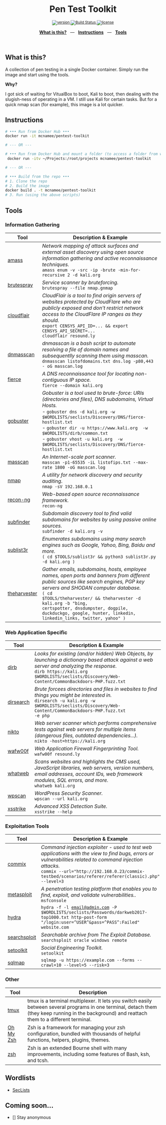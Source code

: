 <div align="center">
  <h1>Pen Test Toolkit</h1>
  <p></p>
  <sup>
    <a href="https://hub.docker.com/r/mcnamee/pentest-toolkit">
      <img src="https://img.shields.io/docker/v/mcnamee/pentest-toolkit?style=flat-square" alt="version" />
    </a>
    <a href="https://github.com/mcnamee/pentest-toolkit/actions">
      <img alt="Build Status" src="https://img.shields.io/endpoint.svg?url=https%3A%2F%2Factions-badge.atrox.dev%2Fmcnamee%2Fpentest-toolkit%2Fbadge&label=build&logo=none" />
    </a>
    <a href="/LICENSE">
      <img src="https://img.shields.io/github/license/mcnamee/pentest-toolkit?style=flat-square" alt="license" />
    </a>
  </sup>
  <br />
  <p align="center">
    <a href="#intro"><b>What is this?</b></a>
    &nbsp;&nbsp;&mdash;&nbsp;&nbsp;
    <a href="#instructions"><b>Instructions</b></a>
    &nbsp;&nbsp;&mdash;&nbsp;&nbsp;
    <a href="#tools"><b>Tools</b></a>
  </p>
  <br />
</div>

## What is this?

A collection of pen testing in a single Docker container. Simply run the image and start using the tools.

__Why?__

I got sick of waiting for VitualBox to boot, Kali to boot, then dealing with the slugish-ness of operating in a VM. I still use Kali for certain tasks. But for a quick nmap scan (for example), this image is a lot quicker.

## Instructions

```bash
# ••• Run from Docker Hub •••
docker run -it mcnamee/pentest-toolkit

# --- OR ---

# ••• Run from Docker Hub and mount a folder (to access a folder from within) •••
 docker run -itv ~/Projects:/root/projects mcnamee/pentest-toolkit

# --- OR ---

# ••• Build from the repo •••
# 1. Clone the repo
# 2. Build the image
docker build . -t mcnamee/pentest-toolkit
# 3. Run (using the above scripts)
```

## Tools

### Information Gathering

| Tool | Description & Example |
| --- | --- |
| [amass](https://github.com/OWASP/Amass) | _Network mapping of attack surfaces and external asset discovery using open source information gathering and active reconnaissance techniques._ <br>`amass enum -v -src -ip -brute -min-for-recursive 2 -d kali.org` |
| [brutespray](https://github.com/x90skysn3k/brutespray) | _Service scanner by bruteforcing._ <br>`brutespray --file nmap.gnmap` |
| [cloudflair](https://github.com/christophetd/CloudFlair) | _CloudFlair is a tool to find origin servers of websites protected by CloudFlare who are publicly exposed and don't restrict network access to the CloudFlare IP ranges as they should._ <br> `export CENSYS_API_ID=... && export CENSYS_API_SECRET=...` <br> `cloudflair resound.ly` |
| [dnmasscan](https://github.com/rastating/dnmasscan) | _dnmasscan is a bash script to automate resolving a file of domain names and subsequentlly scanning them using masscan._ <br> `dnmasscan listofdomains.txt dns.log -p80,443 - oG masscan.log` |
| [fierce](https://github.com/mschwager/fierce) | _A DNS reconnaissance tool for locating non-contiguous IP space._ <br> `fierce --domain kali.org` |
| [gobuster](https://github.com/OJ/gobuster) | _Gobuster is a tool used to brute-force: URIs (directories and files), DNS subdomains, Virtual Hosts._ <br> - `gobuster dns -d kali.org -w $WORDLISTS/seclists/Discovery/DNS/fierce-hostlist.txt` <br>- `gobuster dir -u https://www.kali.org  -w $WORDLISTS/dirb/common.txt` <br>- `gobuster vhost -u kali.org  -w $WORDLISTS/seclists/Discovery/DNS/fierce-hostlist.txt` |
| [masscan](https://github.com/robertdavidgraham/masscan) | _An Internet-scale port scanner._ <br> `masscan -p1-65535 -iL listofips.txt --max-rate 1800 -oG masscan.log` |
| [nmap](https://nmap.org/) | _A utility for network discovery and security auditing_. <br> `nmap -sV 192.168.0.1` |
| [recon-ng](https://github.com/lanmaster53/recon-ng) | _Web-based open source reconnaissance framework._ <br> `recon-ng` |
| [subfinder](https://github.com/projectdiscovery/subfinder) | _Subdomain discovery tool to find valid subdomains for websites by using passive online sources._ <br> `subfinder -d kali.org -v` |
| [sublist3r](https://github.com/aboul3la/Sublist3r) | _Enumerates subdomains using many search engines such as Google, Yahoo, Bing, Baidu and more._ <br> `( cd $TOOLS/sublist3r && python3 sublist3r.py -d kali.org )` |
| [theharvester](https://tools.kali.org/information-gathering/theharvester) | _Gather emails, subdomains, hosts, employee names, open ports and banners from different public sources like search engines, PGP key servers and SHODAN computer database._ <br> <code>( cd $TOOLS/theharvester/ && theharvester -d kali.org -b "bing, certspotter, dnsdumpster, dogpile, duckduckgo, google, hunter, linkedin, linkedin_links, twitter, yahoo" )</code> |

### Web Application Specific

| Tool | Description & Example |
| --- | --- |
| [dirb](https://tools.kali.org/web-applications/dirb) | _Looks for existing (and/or hidden) Web Objects, by launching a dictionary based attack against a web server and analyzing the response._ <br> `dirb https://kali.org $WORDLISTS/seclists/Discovery/Web-Content/CommonBackdoors-PHP.fuzz.txt` |
| [dirsearch](https://github.com/maurosoria/dirsearch) | _Brute forcees directories and files in websites to find things you might be interested in._ <br> <code>dirsearch -u kali.org -w $WORDLISTS/seclists/Discovery/Web-Content/CommonBackdoors-PHP.fuzz.txt -e php</code> |
| [nikto](https://tools.kali.org/information-gathering/nikto) | _Web server scanner which performs comprehensive tests against web servers for multiple items (dangerous files, outdated dependencies...)._ <br> `nikto -host=https://kali.org` |
| [wafw00f](https://github.com/enablesecurity/wafw00f) | _Web Application Firewall Fingerprinting Tool._ <br> `wafw00f resound.ly` |
| [whatweb](https://github.com/urbanadventurer/WhatWeb) | _Scans websites and highlights the CMS used, JavaScript libraries, web servers, version numbers, email addresses, account IDs, web framework modules, SQL errors, and more._ <br> `whatweb kali.org` |
| [wpscan](https://github.com/wpscanteam/wpscan) | _WordPress Security Scanner._ <br> `wpscan --url kali.org` |
| [xsstrike](https://github.com/s0md3v/XSStrike) | _Advanced XSS Detection Suite._ <br> `xsstrike --help` |

### Exploitation Tools

| Tool | Description & Example |
| --- | --- |
| [commix](https://github.com/commixproject/commix) | _Command injection exploiter - used to test web applications with the view to find bugs, errors or vulnerabilities related to command injection attacks._ <br> `commix --url="http://192.168.0.23/commix-testbed/scenarios/referer/referer(classic).php" --level=3` |
| [metasploit](https://tools.kali.org/exploitation-tools/metasploit-framework) | _A penetration testing platform that enables you to find, exploit, and validate vulnerabilities.._ <br> `msfconsole` |
| [hydra](https://tools.kali.org/password-attacks/hydra) | <code>hydra -f -l email@admin.com -P $WORDLISTS/seclists/Passwords/darkweb2017-top1000.txt http-post-form "/login:user=^USER^&pass=^PASS^:Failed" website.com</code> |
| [searchsploit](https://tools.kali.org/exploitation-tools/exploitdb) | _Searchable archive from The Exploit Database._ <br> `searchsploit oracle windows remote` |
| [setoolkit](https://www.trustedsec.com/tools/the-social-engineer-toolkit-set/) | _Social Engineering Toolkit._ <br> `setoolkit` |
| [sqlmap](http://sqlmap.org/) | `sqlmap -u https://example.com --forms --crawl=10 --level=5 --risk=3` |

### Other

| Tool | Description |
| --- | --- |
| [tmux](https://github.com/tmux/tmux/wiki) | tmux is a terminal multiplexer. It lets you switch easily between several programs in one terminal, detach them (they keep running in the background) and reattach them to a different terminal. |
| [Oh My Zsh](https://ohmyz.sh/) | Zsh is a framework for managing your zsh configuration, bundled with thousands of helpful functions, helpers, plugins, themes. |
| [zsh](https://www.zsh.org/) | Zsh is an extended Bourne shell with many improvements, including some features of Bash, ksh, and tcsh. |

## Wordlists

- [SecLists](https://github.com/danielmiessler/SecLists)

## Coming soon...

- [] Stay anonymous
